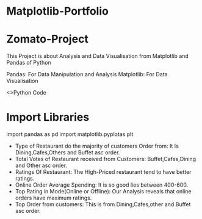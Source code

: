 # Matplotlib-Portfolio
# Zomato-Project
This Project is about Analysis and Data Visualisation from Matplotlib and Pandas of Python

Pandas: For Data Manipulation and Analysis
Matplotlib: For Data Visualisation

<>Python Code
# Import Libraries
import pandas as pd
import matplotlib.pyplotas plt

* Type of Restaurant do the majority of customers Order from: It Is Dining,Cafes,Others and Buffet asc order.
* Total Votes of Restaurant received from Customers: Buffet,Cafes,Dining and Other asc order.
* Ratings Of Restaurant: The High-Priced restaurant tend to have better ratings.
* Online Order Average Spending: It is so good lies between 400-600.
* Top Rating in Mode(Online or Offline): Our Analysis reveals that online orders have maximum ratings.
* Top Order from customers: This is from Dining,Cafes,other and Buffet asc order. 

